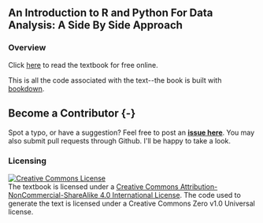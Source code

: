 ## An Introduction to R and Python For Data Analysis: A Side By Side Approach 

### Overview 

Click [here](https://randpythonbook.netlify.app) to read the textbook for free online.

This is all the code associated with the text--the book is built with [bookdown](https://bookdown.org). 

## Become a Contributor {-}

Spot a typo, or have a suggestion? Feel free to post an [**issue here**](https://github.com/tbrown122387/r_and_python_book/issues). You may also submit pull requests through Github. I'll be happy to take a look.

### Licensing 

<a rel="license" href="http://creativecommons.org/licenses/by-nc-sa/4.0/"><img alt="Creative Commons License" style="border-width:0" src="https://i.creativecommons.org/l/by-nc-sa/4.0/88x31.png" /></a><br />The textbook is licensed under a <a rel="license" href="http://creativecommons.org/licenses/by-nc-sa/4.0/">Creative Commons Attribution-NonCommercial-ShareAlike 4.0 International License</a>. The code used to generate the text is licensed under a Creative Commons Zero v1.0 Universal license.


